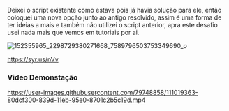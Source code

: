 
﻿Deixei o script existente como estava pois já havia solução para ele, então coloquei uma nova opção junto ao antigo resolvido,
 assim é uma forma de ter ideias a mais e também não utilizei o script anterior, apra este desafio usei nada mais que vemos em tutoriais por ai. 

![152355965_2298729380271668_7589796503753349690_o](https://user-images.githubusercontent.com/79748858/111016587-95b18a80-838d-11eb-8f60-7f5fd2de6a75.jpg)

https://syr.us/nVv

### Video Demonstação

https://user-images.githubusercontent.com/79748858/111019363-80dcf300-839d-11eb-95e0-8701c2b5c19d.mp4
